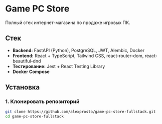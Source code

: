 # Game PC Store

Полный стек интернет-магазина по продаже игровых ПК.

## Стек

- **Backend:** FastAPI (Python), PostgreSQL, JWT, Alembic, Docker
- **Frontend:** React + TypeScript, Tailwind CSS, react-router-dom, react-beautiful-dnd
- **Тестирование:** Jest + React Testing Library
- **Docker Compose**

## Установка

### 1. Клонировать репозиторий
```bash
git clone https://github.com/alexprosto/game-pc-store-fullstack.git 
cd game-pc-store-fullstack